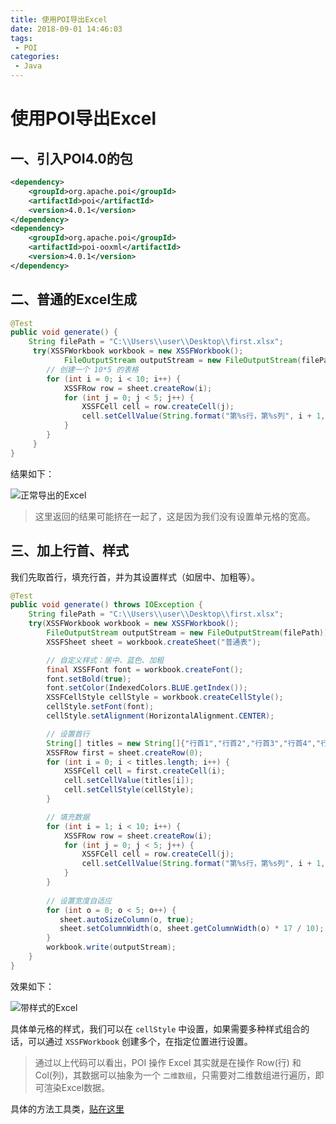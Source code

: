 ```yaml
---
title: 使用POI导出Excel
date: 2018-09-01 14:46:03
tags:
 - POI
categories: 
 - Java
---
```

# 使用POI导出Excel

## 一、引入POI4.0的包

```xml
<dependency>
    <groupId>org.apache.poi</groupId>
    <artifactId>poi</artifactId>
    <version>4.0.1</version>
</dependency>
<dependency>
    <groupId>org.apache.poi</groupId>
    <artifactId>poi-ooxml</artifactId>
    <version>4.0.1</version>
</dependency>
```

## 二、普通的Excel生成

```java
@Test
public void generate() {
    String filePath = "C:\\Users\\user\\Desktop\\first.xlsx";
     try(XSSFWorkbook workbook = new XSSFWorkbook();
            FileOutputStream outputStream = new FileOutputStream(filePath)){
        // 创建一个 10*5 的表格
        for (int i = 0; i < 10; i++) {
            XSSFRow row = sheet.createRow(i);
            for (int j = 0; j < 5; j++) {
                XSSFCell cell = row.createCell(j);
                cell.setCellValue(String.format("第%s行，第%s列", i + 1, j + 1));
            }
        }
     }
}
```

结果如下：

![正常导出的Excel](https://images.gitee.com/uploads/images/2019/0121/161334_ee08a1e8_1872936.png)

>  这里返回的结果可能挤在一起了，这是因为我们没有设置单元格的宽高。

## 三、加上行首、样式

我们先取首行，填充行首，并为其设置样式（如居中、加粗等）。

```java
@Test
public void generate() throws IOException {
    String filePath = "C:\\Users\\user\\Desktop\\first.xlsx";
    try(XSSFWorkbook workbook = new XSSFWorkbook();
        FileOutputStream outputStream = new FileOutputStream(filePath)){
        XSSFSheet sheet = workbook.createSheet("普通表");

		// 自定义样式：居中、蓝色、加粗
        final XSSFFont font = workbook.createFont();
        font.setBold(true);
        font.setColor(IndexedColors.BLUE.getIndex());
        XSSFCellStyle cellStyle = workbook.createCellStyle();
        cellStyle.setFont(font);
        cellStyle.setAlignment(HorizontalAlignment.CENTER);

		// 设置首行
        String[] titles = new String[]{"行首1","行首2","行首3","行首4","行首5"};
        XSSFRow first = sheet.createRow(0);
        for (int i = 0; i < titles.length; i++) {
            XSSFCell cell = first.createCell(i);
            cell.setCellValue(titles[i]);
            cell.setCellStyle(cellStyle);
        }

		// 填充数据
        for (int i = 1; i < 10; i++) {
            XSSFRow row = sheet.createRow(i);
            for (int j = 0; j < 5; j++) {
                XSSFCell cell = row.createCell(j);
                cell.setCellValue(String.format("第%s行，第%s列", i + 1, j + 1));
            }
        }
        
        // 设置宽度自适应
        for (int o = 0; o < 5; o++) {
           sheet.autoSizeColumn(o, true);
           sheet.setColumnWidth(o, sheet.getColumnWidth(o) * 17 / 10);
        }
        workbook.write(outputStream);
    }
}
```

效果如下：

![带样式的Excel](https://images.gitee.com/uploads/images/2019/0121/174309_564e9d53_1872936.png)

具体单元格的样式，我们可以在 `cellStyle` 中设置，如果需要多种样式组合的话，可以通过 `XSSFWorkbook` 创建多个，在指定位置进行设置。

>  通过以上代码可以看出，POI 操作 Excel 其实就是在操作 Row(行) 和 Col(列)，其数据可以抽象为一个 `二维数组`，只需要对二维数组进行遍历，即可渲染Excel数据。

具体的方法工具类，[贴在这里](www.baidu.com)
